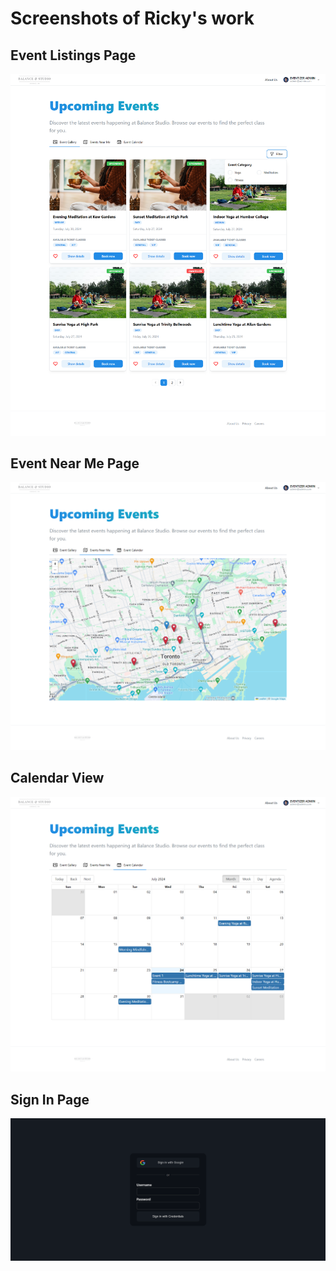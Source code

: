 # Screenshots of Ricky's work

## Event Listings Page

![Event Listings Page](https://raw.githubusercontent.com/rickyltwong/eventizer/readme-update/screenshots/ricky/home.png)

## Event Near Me Page

![Event Near Me Page](https://raw.githubusercontent.com/rickyltwong/eventizer/readme-update/screenshots/ricky/mapview.png)

## Calendar View

![Calendar View](https://raw.githubusercontent.com/rickyltwong/eventizer/readme-update/screenshots/ricky/calendarview.png)

## Sign In Page

![Sign In Page](https://raw.githubusercontent.com/rickyltwong/eventizer/readme-update/screenshots/ricky/signin.png)
